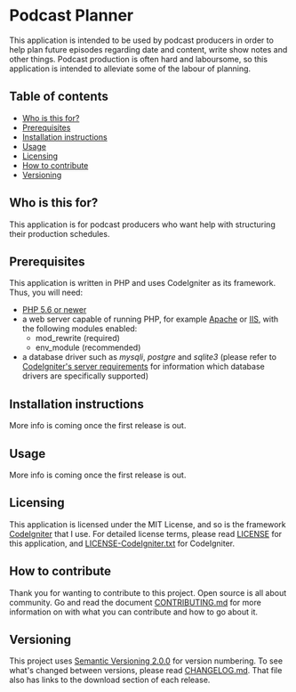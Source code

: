 # Podcast Planner
This application is intended to be used by podcast producers in order to help 
plan future episodes regarding date and content, write show notes and other 
things. Podcast production is often hard and laboursome, so this application is 
intended to alleviate some of the labour of planning.

## Table of contents
* [Who is this for?](#who-is-this-for)
* [Prerequisites](#prerequisites)
* [Installation instructions](#installation-instructions)
* [Usage](#usage)
* [Licensing](#licensing)
* [How to contribute](#how-to-contribute)
* [Versioning](#versioning)

## Who is this for?
This application is for podcast producers who want help with structuring their 
production schedules.

## Prerequisites
This application is written in PHP and uses CodeIgniter as its framework. Thus, 
you will need:

* [PHP 5.6 or newer][6]
* a web server capable of running PHP, for example [Apache][1] or [IIS][4], 
with the following modules enabled:
    * mod_rewrite (required)
    * env_module (recommended)
* a database driver such as *mysqli*, *postgre* and *sqlite3* (please refer to 
[CodeIgniter's server requirements][5] for information which database drivers 
are specifically supported)

## Installation instructions
More info is coming once the first release is out.

## Usage
More info is coming once the first release is out.

## Licensing
This application is licensed under the MIT License, and so is the framework 
[CodeIgniter][7] that I use. For detailed license terms, please read 
[LICENSE][8] for this application, and [LICENSE-CodeIgniter.txt][11] for 
CodeIgniter.

## How to contribute
Thank you for wanting to contribute to this project. Open source is all about 
community. Go and read the document [CONTRIBUTING.md][9] for more information 
on with what you can contribute and how to go about it.

## Versioning
This project uses [Semantic Versioning 2.0.0][3] for version numbering. To see 
what's changed between versions, please read [CHANGELOG.md][10]. That file also 
has links to the download section of each release.


[1]: https://httpd.apache.org/
[3]: https://semver.org/
[4]: https://www.iis.net/
[5]: https://www.codeigniter.com/user_guide/general/requirements.html
[6]: https://php.net
[7]: https://www.codeigniter.com
[8]: LICENSE
[9]: CONTRIBUTING.md
[10]: CHANGELOG.md
[11]: LICENSE-CodeIgniter.txt
